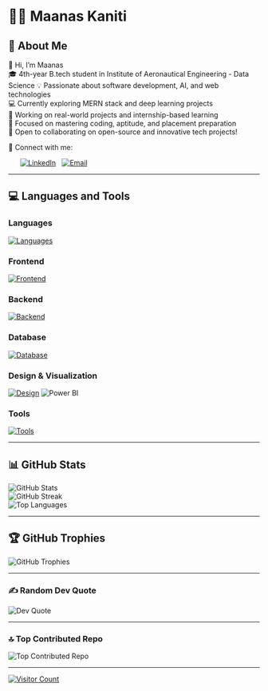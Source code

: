# 👨‍💻 Maanas Kaniti
## 💫 About Me
👋 Hi, I’m Maanas  
🎓 4th-year B.tech student in Institute of Aeronautical Engineering - Data Science
💡 Passionate about software development, AI, and web technologies  
💻 Currently exploring MERN stack and deep learning projects  
🚀 Working on real-world projects and internship-based learning  
🎯 Focused on mastering coding, aptitude, and placement preparation  
🌟 Open to collaborating on open-source and innovative tech projects!

🔗 Connect with me:

&nbsp;&nbsp;&nbsp;&nbsp;&nbsp;&nbsp;[![LinkedIn](https://img.shields.io/badge/LinkedIn-%230077B5.svg?style=for-the-badge&logo=linkedin&logoColor=white)](https://linkedin.com/in/maanas-kaniti) &nbsp;&nbsp;[![Email](https://img.shields.io/badge/Email-%23D14836.svg?style=for-the-badge&logo=gmail&logoColor=white)](mailto:kanitimaanas@gmail.com)

---

## 💻 Languages and Tools

### Languages
[![Languages](https://skillicons.dev/icons?i=python,java,js)](https://skillicons.dev)

### Frontend
[![Frontend](https://skillicons.dev/icons?i=html,css,bootstrap,tailwind,react)](https://skillicons.dev)

### Backend
[![Backend](https://skillicons.dev/icons?i=nodejs,express)](https://skillicons.dev)

### Database
[![Database](https://skillicons.dev/icons?i=mongodb,mysql)](https://skillicons.dev)

### Design & Visualization
[![Design](https://skillicons.dev/icons?i=figma,powerbi)](https://skillicons.dev) ![Power BI](https://img.shields.io/badge/Power%20BI-F2C811?style=for-the-badge&logo=powerbi&logoColor=black)


### Tools
[![Tools](https://skillicons.dev/icons?i=git,github,vscode)](https://skillicons.dev)

---

## 📊 GitHub Stats
![GitHub Stats](https://github-readme-stats.vercel.app/api?username=YOUR-USERNAME&theme=dark&hide_border=false&include_all_commits=true&count_private=true)  
![GitHub Streak](https://github-readme-streak-stats.herokuapp.com/?user=YOUR-USERNAME&theme=dark&hide_border=false)  
![Top Languages](https://github-readme-stats.vercel.app/api/top-langs/?username=YOUR-USERNAME&theme=dark&hide_border=false&include_all_commits=true&count_private=true&layout=compact)

---

## 🏆 GitHub Trophies
![GitHub Trophies](https://github-profile-trophy.vercel.app/?username=YOUR-USERNAME&theme=radical&no-frame=false&no-bg=false&margin-w=4)

---

### ✍️ Random Dev Quote
![Dev Quote](https://quotes-github-readme.vercel.app/api?type=horizontal&theme=dark)

---

### 🔝 Top Contributed Repo
![Top Contributed Repo](https://github-contributor-stats.vercel.app/api?username=YOUR-USERNAME&limit=5&theme=dark&combine_all_yearly_contributions=true)

---

[![Visitor Count](https://visitcount.itsvg.in/api?id=YOUR-USERNAME&icon=1&color=3)](https://visitcount.itsvg.in)

<!-- Proudly created with GPRM (https://gprm.itsvg.in) -->
